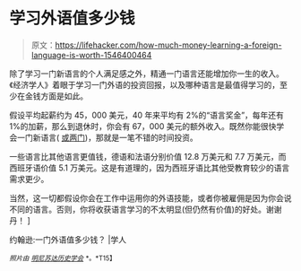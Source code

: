 # 学习外语值多少钱

> 原文：<https://lifehacker.com/how-much-money-learning-a-foreign-language-is-worth-1546400464>

除了学习一门新语言的个人满足感之外，精通一门语言还能增加你一生的收入。《经济学人》着眼于学习一门外语的投资回报，以及哪种语言是最值得学习的，至少在金钱方面是如此。



假设平均起薪约为 45，000 美元，40 年来平均有 2%的“语言奖金”，每年还有 1%的加薪，那么到退休时，你会有 67，000 美元的额外收入。既然你能很快学会一门新语言( [或两门](https://lifehacker.com/i-learned-to-speak-four-languages-in-a-few-years-heres-5903288))，那就是一笔不错的时间投资。

一些语言比其他语言更值钱，德语和法语分别价值 12.8 万美元和 7.7 万美元，而西班牙语价值 5.1 万美元。这是有道理的，因为西班牙语比其他受教育较少的语言需求更少。

当然，这一切都假设你会在工作中运用你的外语技能，或者你被雇佣是因为你会说不同的语言。否则，你将收获语言学习的不太明显(但仍然有价值)的好处。谢谢丹！ ]

约翰逊:一门外语值多少钱？ |学人

*<small>照片由</small>* [*<small>明尼苏达历史学会</small>*](http://www.flickr.com/photos/minnesotahistoricalsociety/4661460062/sizes/z/) <small>*。*T15】</small>